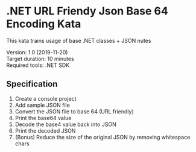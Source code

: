 # .NET URL Friendy Json Base 64 Encoding Kata

This kata trains usage of base .NET classes + JSON nutes

Version: 1.0 (2019-11-20)  
Target duration: 10 minutes  
Required tools: .NET SDK

## Specification

1. Create a console project
2. Add sample JSON file
3. Convert the JSON file to base 64 (URL friendly) 
4. Print the base64 value
5. Decode the base4 value back into JSON
6. Print the decoded JSON
7. (Bonus) Reduce the size of the original JSON by removing whitespace chars